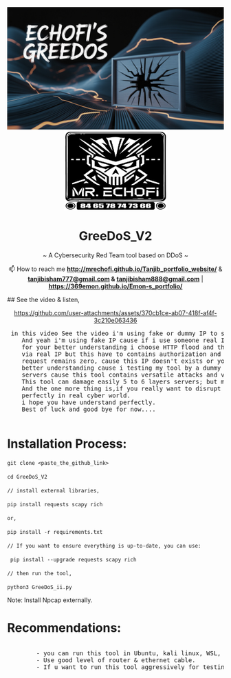 <img src="https://github.com/MrEchoFi/GreeDoS_V2/blob/master/thumbnail-b9f492e1-4655-4c87-8035-e8d9a0efea7a.jpeg?raw=true"  alt="logo" width="801" height="auto" />
<div align="center">


  <img src="https://github.com/MrEchoFi/MrEchoFi/raw/4274f537dec313ac7dde4403fe0fae24259beade/Mr.EchoFi-New-Logo-with-ASCII.jpg" alt="logo" width="240" height="auto" />
  <h1>GreeDoS_V2</h1>
   
  <p>
   ~ A Cybersecurity Red Team tool based on DDoS ~
  </p>


  📫 How to reach me **http://mrechofi.github.io/Tanjib_portfolio_website/** & **tanjibisham777@gmail.com & tanjibisham888@gmail.com** | **https://369emon.github.io/Emon-s_portfolio/**
  </div>
## See the video & listen,
  <div align="center">

  https://github.com/user-attachments/assets/370cb1ce-ab07-418f-af4f-3c210e063436

</div>
   
   <pre> in this video See the video i'm using fake or dummy IP to show you that my tool is working perfectly!
    And yeah i'm using fake IP cause if i use someone real IP then it will be very harmful & unauthorized activity.
    for your better understanding i choose HTTP flood and then multi-vector attack to show you that how my tool is working and you can try other attacks or full attacks 
    via real IP but this have to contains authorization and proper lab environment for test my tool. By the way, by using fake IP my HTTP flood & multi-vector attack 
    request remains zero, cause this IP doesn't exists or you can say this is not active. i know you are all know about this IP concept but i have just told you that for 
    better understanding cause i testing my tool by a dummy IP in this video. And when you will use real origin IP then this tool can be a great nightmare for targeted 
    servers cause this tool contains versatile attacks and vectors!
    This tool can damage easily 5 to 6 layers servers; but make sure you are using real-origin IP.
    And the one more thing is,if you really want to disrupt the black hat hackers sites or data center then make sure that you will use bot net for running GreeDoS 
    perfectly in real cyber world.
    i hope you have understand perfectly.
    Best of luck and good bye for now.... 
   </pre>


# Installation Process:
    git clone <paste_the_github_link>

    cd GreeDoS_V2

    // install external libraries, 

    pip install requests scapy rich

    or,

    pip install -r requirements.txt

    // If you want to ensure everything is up-to-date, you can use:

     pip install --upgrade requests scapy rich

    // then run the tool,
   
    python3 GreeDoS_ii.py

Note: Install Npcap externally.

# Recommendations:
  <pre> 
        - you can run this tool in Ubuntu, kali linux, WSL, Debian & Arch, Parrot OS.
        - Use good level of router & ethernet cable.
        - If u want to run this tool aggressively for testing or lab based attacks with more time & thread then use high CPU, GPU and RAM based device.
  </pre>
